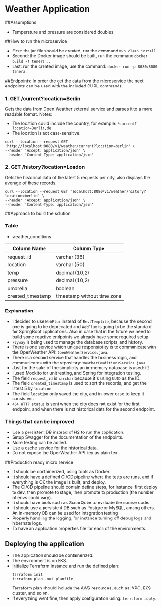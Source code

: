 # Weather Application

##Assumptions
- Temperature and pressure are considered doubles

##How to run the microservice
- First: the jar file should be created, run the command `mvn clean install`.
- Second: the Docker image should be built, run the command `docker build -t tenera .`.
- Last: run the created image, use the command: `docker run -p 8080:8080 tenera`.

##Endpoints:
In order the get the data from the microservice the next endpoints can be used with the included CURL commands.
### 1. GET /current?location=Berlin
Gets the data from Open Weather external service and parses it to a more readable format.
Notes:
- The location could include the country, for example: `/current?location=Berlin,de`
- The location is not case-sensitive.
```
curl --location --request GET 'http://localhost:8080/v1/weather/current?location=berlin' \
--header 'Accept: application/json' \
--header 'Content-Type: application/json'
```

### 2. GET /history?location=London
Gets the historical data of the latest 5 requests per city, also displays the average of these records.
```
curl --location --request GET 'localhost:8080/v1/weather/history?location=berlin' \
--header 'Accept: application/json' \
--header 'Content-Type: application/json'
```

##Approach to build the solution

### Table
- weather_conditions

Column Name  | Column Type
------------- | ------------- 
request_id        | varchar (36)                |
location          | varchar (50)                |
temp              | decimal (10,2)              |
pressure          | decimal (10,2)              |
umbrella          | boolean                     |
created_timestamp | timestamp without time zone |

### Explanation
- I decided to use `WebFlux` instead of `RestTemplate`, because the second one is going to be deprecated and `WebFlux` is going to be the standard for SpringBoot applications. Also in case that in the future we need to build some reactive endpoints we already have some required setup.
- `Flyway` is being used to manage the database scripts, and history.
- There is one service which unique responsibility is to communicate with the OpenWeather API: `OpenWeatherService.java`.
- There is a second service that handles the business logic, and communicates with the repository: `WeatherConditionsService.java`.
- Just for the sake of the simplicity an in-memory database is used: `H2`.
- I used Mockito for unit testing, and Spring for integration testing.
- The field `request_id` is `varchar` because it's using `UUID` as the ID.
- The field `created_timestamp` is used to sort the records, and get the latest 5 by `location`.
- The field `location` only saved the city, and in lower case to keep it consistent.
- `404 HTTP status` is sent when the city does not exist for the first endpoint, and when there is not historical data for the second endpoint.  

### Things that can be improved
- Use a persistent DB instead of H2 to run the application.
- Setup Swagger for the documentation of the endpoints.
- More testing can be added.
- Use a cache service for the historical data.
- Do not expose the OpenWeather API key as plain text.

##Production ready micro service
- It should be containerized, using tools as Docker.
- It should have a defined CI/CD pipeline where the tests are runs, and if everything is OK the image is built, and deploy.
- The CI/CD pipeline should contain define steps, for instance: first deploy to dev, then promote to stage, then promote to production (the number of envs could vary).
- It should have tools such as SonarQube to evaluate the source code.
- It should use a persistent DB such as Postgre or MySQL, among others. An in-memory DB can be used for integration testing.
- Properly handling the logging, for instance turning off debug logs and hibernate logs.
- To have an application.properties file for each of the environments.

## Deploying the application
- The application should be containerized.
- The environment is on EKS.
- Initialize Terraform instance and run the defined plan: 
    ```
    terraform init
    terraform plan -out planfile
    ```
  Terraform plan should include the AWS resources, such as: VPC, EKS cluster, and so on.
- If everything went fine, then apply configuration using: `terraform apply`.
